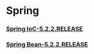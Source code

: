 # Spring

### [Spring IoC-5.2.2.RELEASE](spring-ioc.md)
### [Spring Bean-5.2.2.RELEASE](spring-bean.md)

